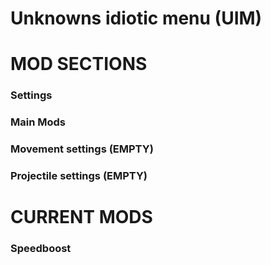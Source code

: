 # Unknowns idiotic menu (UIM)
# MOD SECTIONS
### Settings
### Main Mods
### Movement settings (EMPTY)
### Projectile settings (EMPTY)
# CURRENT MODS
### Speedboost
